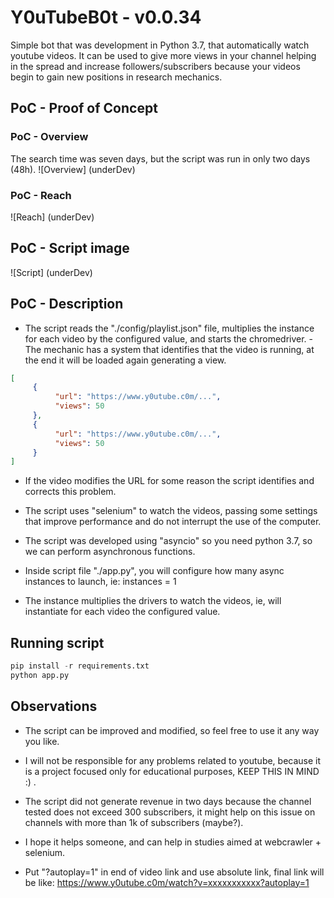 # Y0uTubeB0t - v0.0.34
Simple bot that was development in Python 3.7, that automatically watch youtube videos. It can be used to give more views in your channel helping in the spread and increase followers/subscribers because your videos begin to gain new positions in research mechanics.

## PoC - Proof of Concept

### PoC - Overview
The search time was seven days, but the script was run in only two days (48h).
![Overview]
(underDev)

### PoC - Reach
![Reach]
(underDev)

## PoC - Script image
![Script]
(underDev)

## PoC - Description
- The script reads the "./config/playlist.json" file, multiplies the instance for each video by the configured value, and starts the chromedriver. - The mechanic has a system that identifies that the video is running, at the end it will be loaded again generating a view.

```json
[
     {
          "url": "https://www.y0utube.c0m/...",
          "views": 50
     },
     {
          "url": "https://www.y0utube.c0m/...",
          "views": 50
     }
]
```

- If the video modifies the URL for some reason the script identifies and corrects this problem.

- The script uses "selenium" to watch the videos, passing some settings that improve performance and do not interrupt the use of the computer.

- The script was developed using "asyncio" so you need python 3.7, so we can perform asynchronous functions.

- Inside script file "./app.py", you will configure how many async instances to launch, ie: instances = 1

- The instance multiplies the drivers to watch the videos, ie, will instantiate for each video the configured value.

## Running script

```python
pip install -r requirements.txt
python app.py
```

## Observations
- The script can be improved and modified, so feel free to use it any way you like.

- I will not be responsible for any problems related to youtube, because it is a project focused only for educational purposes, KEEP THIS IN MIND :) .

- The script did not generate revenue in two days because the channel tested does not exceed 300 subscribers, it might help on this issue on channels with more than 1k of subscribers (maybe?).

- I hope it helps someone, and can help in studies aimed at webcrawler + selenium.

- Put "?autoplay=1" in end of video link and use absolute link, final link will be like: https://www.y0utube.c0m/watch?v=xxxxxxxxxxx?autoplay=1
